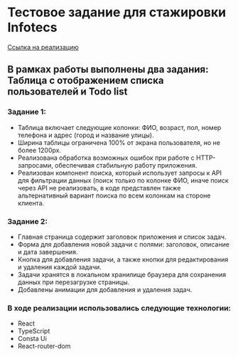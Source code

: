 # Тестовое задание для стажировки Infotecs

<a href="https://testing-task-liart.vercel.app/" target="_blank">Ссылка на реализацию<a/>  
## В рамках работы выполнены два задания: Таблица с отображением списка пользователей и Todo list
### Задание 1:
+ Таблица включает следующие колонки: ФИО, возраст, пол, номер телефона и адрес (город и название улицы).
+ Ширина таблицы ограничена 100% от экрана пользователя, но не более 1200px.
+ Реализована обработка возможных ошибок при работе с HTTP-запросами, обеспечивая стабильную работу приложения.
+ Реализован компонент поиска, который использует запросы к API для фильтрации данных (поиск только по колонке ФИО, иначе поиск через API не реализовать, в коде представлен также альтернативный вариант поиска по всем колонкам на стороне клиента.

### Задание 2:
+ Главная страница содержит заголовок приложения и список задач.
+ Форма для добавления новой задачи с полями: заголовок, описание и дата завершения.
+ Кнопка для добавления задачи, а также кнопки для редактирования и удаления каждой задачи.
+ Задачи хранятся в локальном хранилище браузера для сохранения данных при перезагрузке страницы.
+ Добавлены анимации для добавления и удаления задач.

### В ходе реализации использовались следующие технологии:
+ React
+ TypeScript
+ Consta Ui
+ React-router-dom
  

